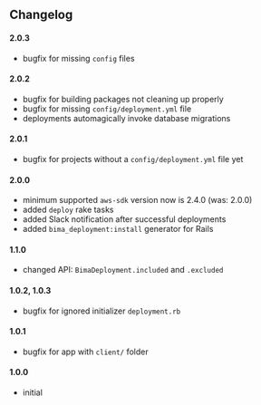 ## Changelog

#### 2.0.3
- bugfix for missing `config` files

#### 2.0.2
- bugfix for building packages not cleaning up properly
- bugfix for missing `config/deployment.yml` file
- deployments automagically invoke database migrations

#### 2.0.1
- bugfix for projects without a `config/deployment.yml` file yet

#### 2.0.0
- minimum supported `aws-sdk` version now is 2.4.0 (was: 2.0.0)      
- added `deploy` rake tasks
- added Slack notification after successful deployments
- added `bima_deployment:install` generator for Rails  

#### 1.1.0
- changed API: `BimaDeployment.included` and `.excluded`

#### 1.0.2, 1.0.3
- bugfix for ignored initializer `deployment.rb`

#### 1.0.1
- bugfix for app with `client/` folder

#### 1.0.0
- initial
